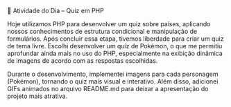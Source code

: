 🧩 Atividade do Dia – Quiz em PHP

Hoje utilizamos PHP para desenvolver um quiz sobre países, aplicando nossos conhecimentos de estrutura condicional e manipulação de formulários.
Após concluir essa etapa, tivemos liberdade para criar um quiz de tema livre.
Escolhi desenvolver um quiz de Pokémon, o que me permitiu aprofundar ainda mais no uso do PHP, especialmente na exibição dinâmica de imagens de acordo com as respostas escolhidas.

Durante o desenvolvimento, implementei imagens para cada personagem (Pokémon), tornando o quiz mais visual e interativo.
Além disso, adicionei GIFs animados no arquivo README.md para deixar a apresentação do projeto mais atrativa.

